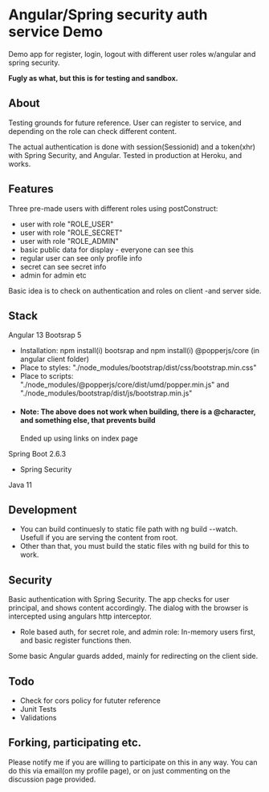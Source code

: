 # Angular/Spring security auth service Demo
Demo app for register, login, logout with different user roles w/angular and spring security.

**Fugly as what, but this is for testing and sandbox.**

## About

Testing grounds for future reference. User can register to service, and depending on the role can check different content. 

The actual authentication is done with session(Sessionid) and a token(xhr) with Spring Security, and Angular. Tested in production at Heroku, and works. 

## Features
Three pre-made users with different roles using postConstruct:
- user with role "ROLE_USER"
- user with role "ROLE_SECRET"
- user with role "ROLE_ADMIN"
- basic public data for display - everyone can see this
- regular user can see only profile info
- secret can see secret info
- admin for admin etc

Basic idea is to check on authentication and roles on client -and server side.

## Stack
Angular 13
Bootsrap 5
- Installation: npm install(i) bootsrap and npm install(i) @popperjs/core (in angular client folder)
- Place to styles: "./node_modules/bootstrap/dist/css/bootstrap.min.css"
- Place to scripts: "./node_modules/@popperjs/core/dist/umd/popper.min.js" and "./node_modules/bootstrap/dist/js/bootstrap.min.js"
- #### Note: The above does not work when building, there is a @character, and something else, that prevents build
    Ended up using links on index page
    
Spring Boot 2.6.3
 - Spring Security

Java 11

## Development
- You can build continuesly to static file path with ng build --watch. Usefull if you are serving the content from root.
- Other than that, you must build the static files with ng build for this to work.

## Security
Basic authentication with Spring Security. The app checks for user principal, and shows content accordingly. The dialog with the browser is intercepted using angulars http interceptor.
- Role based auth, for secret role, and admin role: In-memory users first, and basic register functions then.

Some basic Angular guards added, mainly for redirecting on the client side.

## Todo

- Check for cors policy for fututer reference
- Junit Tests
- Validations

## Forking, participating etc. 
Please notify me if you are willing to participate on this in any way. You can do this via email(on my profile page), or on just commenting on the discussion page provided.
